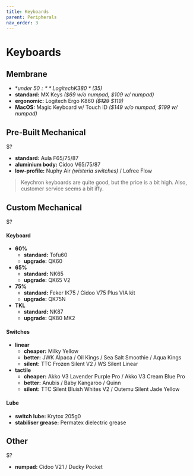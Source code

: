 ```yaml
---
title: Keyboards
parent: Peripherals
nav_order: 3
---
```

# Keyboards

## Membrane

- **under $50:** Logitech K380 *($35)*
- **standard:** MX Keys *($69 w/o numpad, $109 w/ numpad)*
- **ergonomic:** Logitech Ergo K860 *(~~$129~~ $119)*
- **MacOS:** Magic Keyboard w/ Touch ID *($149 w/o numpad, $199 w/ numpad)*

## Pre-Built Mechanical

$?

- **standard:** Aula F65/75/87
- **aluminium body:** Cidoo V65/75/87
- **low-profile:** Nuphy Air *(wisteria switches)* / Lofree Flow 


> Keychron keyboards are quite good, but the price is a bit high. Also, customer service seems a bit iffy.

## Custom Mechanical

$?

#### Keyboard

- **60%** 
	- **standard:** Tofu60
	- **upgrade:** QK60
- **65%** 
	- **standard:** NK65
	- **upgrade:** QK65 V2
- **75%** 
	- **standard:** Feker IK75 / Cidoo V75 Plus VIA kit
	- **upgrade:** QK75N
- **TKL**
	- **standard:** NK87
	- **upgrade:** QK80 MK2

#### Switches

- **linear**
	- **cheaper:** Milky Yellow
	- **better:** JWK Alpaca / Oil Kings / Sea Salt Smoothie / Aqua Kings
	- **silent:** TTC Frozen Silent V2 / WS Silent Linear
- **tactile**
	- **cheaper:** Akko V3 Lavender Purple Pro / Akko V3 Cream Blue Pro
	- **better:** Anubis / Baby Kangaroo / Quinn
	- **silent:** TTC Silent Bluish Whites V2 / Outemu Silent Jade Yellow

#### Lube

- **switch lube:** Krytox 205g0
- **stabiliser grease:** Permatex dielectric grease

## Other

$?

- **numpad:** Cidoo V21 / Ducky Pocket
